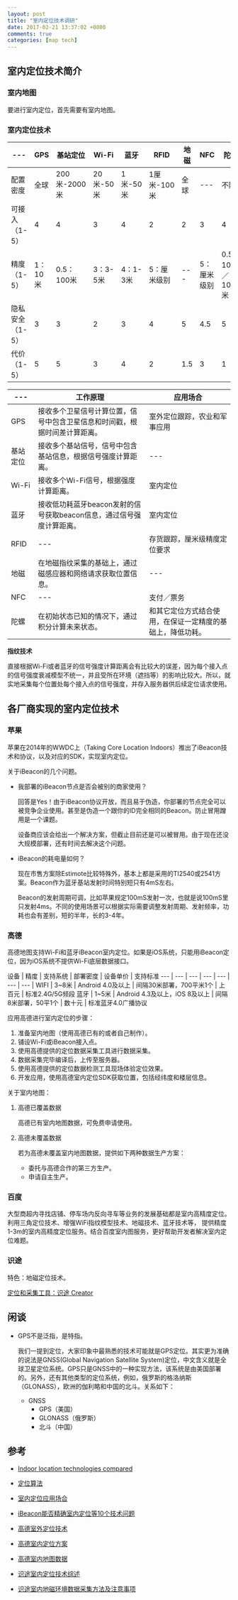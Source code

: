 ```yaml
---
layout: post
title: "室内定位技术调研"
date: 2017-02-21 13:37:02 +0800
comments: true
categories: [map tech]
---
```



## 室内定位技术简介

### 室内地图

要进行室内定位，首先需要有室内地图。

<!-- more -->

### 室内定位技术

--- | GPS | 基站定位 | Wi-Fi | 蓝牙 | RFID | 地磁 | NFC | 陀螺 |
 --- | --- | --- | --- | --- | --- | --- | --- | --- |
 配置密度 | 全球 | 200米-2000米 | 20米-50米 | 1米-50米 | 1厘米-100米 | 全球 | --- | 不限 |
 可接入（1-5） | 4 | 4 | 3 | 4 | 2 | 2 | 3 | 4 |
 精度（1-5） | 1：10米 | 0.5：100米 | 3：3-5米 | 4：1-3米 | 5：厘米级别 | --- | 5：厘米级别 | 0.5： 10米／100米 |
 隐私安全（1-5） | 3 | 3 | 2 | 3 | 4 | 5 | 4.5 | 5 |
 代价（1-5） | 5 | 5 | 3 | 4 | 2 | 1.5 | 3 | 1 |
  
--- | 工作原理 | 应用场合|
--- | --- | --- |
GPS | 接收多个卫星信号计算位置，信号中包含卫星信息和时间戳，根据时间差计算距离。| 室外定位跟踪，农业和军事应用|
基站定位 | 接收多个基站信号，信号中包含基站信息，根据信号强度计算距离。| --- |
Wi-Fi | 接收多个Wi-Fi信号，根据强度计算距离。| 室内定位|
蓝牙 | 接收低功耗蓝牙beacon发射的信号获取beacon信息，通过信号强度计算距离。| 室内定位|
RFID | --- | 存货跟踪，厘米级精度定位要求 |
地磁 | 在地磁指纹采集的基础上，通过磁感应器和网络请求获取位置信息。| --- |
NFC | --- | 支付／票务 |
陀螺 | 在初始状态已知的情况下，通过积分计算未来状态。| 和其它定位方式结合使用，在保证一定精度的基础上，降低功耗。|

 
 **指纹技术**
 
 直接根据Wi-Fi或者蓝牙的信号强度计算距离会有比较大的误差，因为每个接入点的信号强度衰减模型不统一，并且受所在环境（遮挡等）的影响比较大。所以，就实地采集每个位置处每个接入点的信号强度，并存入服务器供后续定位请求使用。

## 各厂商实现的室内定位技术

### 苹果

苹果在2014年的WWDC上（Taking Core Location Indoors）推出了iBeacon技术和协议，以及对应的SDK，实现室内定位。

关于iBeacon的几个问题。

* 我部署的iBeacon节点是否会被别的商家使用？

    回答是Yes！由于iBeacon协议开放，而且易于伪造，你部署的节点完全可以被竞争企业使用。甚至是伪造一个跟你的ID完全相同的Beacon。防止冒用蹭用是一个课题。

    设备商应该会给出一个解决方案，但截止目前还是可以被冒用。由于现在还没大规模部署，还有时间去解决这个问题。

* iBeacon的耗电量如何？

    现在市售方案除Estimote比较特殊外，基本上都是采用的TI2540或2541方案。Beacon作为蓝牙基站发射时间特别短只有4mS左右。

    Beacon的发射周期可调，比如苹果规定100mS发射一次，也就是说100mS里只发射4ms。不同的使用场景可以根据实际需要调整发射周期、发射频率，功耗也会有差别，短的半年，长的3-4年。

### 高德

高德地图支持Wi-Fi和蓝牙iBeacon室内定位。如果是iOS系统，只能用iBeacon定位，因为iOS系统不提供Wi-Fi底层数据接口。

设备 | 精度 | 支持系统 | 部署密度 | 设备单价 | 支持标准
--- | --- | --- | --- | --- | --- | --- |
WIFI | 3~8米 | Android 4.0及以上 | 间隔30米部署，700平米1个 | 上百元 | 标准2.4G/5G频段
蓝牙 | 1~5米 | Android 4.3及以上，iOS 8及以上 | 间隔 8米部署，50平1个 | 数十元 | 标准蓝牙4.0广播协议

应用高德进行室内定位的步骤：

1. 准备室内地图（使用高德已有的或者自己制作）。
2. 铺设Wi-Fi或iBeacon接入点。
3. 使用高德提供的定位数据采集工具进行数据采集。
4. 数据采集完毕编译后，上传至服务器。
5. 使用高德提供的定位数据检测工具现场体验定位效果。
6. 开发应用，使用高德室内定位SDK获取位置，包括经纬度和楼层信息。

关于室内地图：

1. 高德已覆盖数据

    高德已有室内地图数据，可免费申请使用。
    
2. 高德未覆盖数据
    
    若为高德未覆盖室内地图数据，提供如下两种数据生产方案：
    * 委托与高德合作的第三方生产。
    * 申请自主生产。

### 百度

大型商超内寻找店铺、停车场内反向寻车等业务的发展基础都是室内高精度定位。利用三角定位技术、增强WiFi指纹模型技术、地磁技术、蓝牙技术等， 提供精度1-3m的室内高精度定位服务。结合百度室内图服务，更好帮助开发者解决室内定位难题。

### 识途

特色：地磁定位技术。

[定位和采集工具：识途 Creator](http://www.ubirouting.com/creator.php)


## 闲谈

* GPS不是泛指，是特指。

    我们一提到定位，大家印象中最熟悉的技术可能就是GPS定位。其实更为准确的说法是GNSS(Global Navigation Satellite System)定位，中文含义就是全球卫星定位系统。GPS只是GNSS中的一种实现方法，该系统是由美国部署的。另外，还有其他类型的定位系统，例如，俄罗斯的格洛纳斯（GLONASS），欧洲的伽利略和中国的北斗。关系如下：

    * GNSS
        * GPS（美国）
        * GLONASS（俄罗斯）
        * 北斗（中国）

## 参考

* [Indoor location technologies compared](http://lighthouse.io/indoor-location-technologies-compared/)

* [定位算法](http://bbs.lbsyun.baidu.com/forum.php?mod=viewthread&tid=116547&extra=page%3D1)

* [室内定位应用场合](https://senion.com/indoor-positioning-for-retail/)

* [iBeacon能否精确室内定位等10个技术问题](http://www.voidcn.com/blog/u012716788/article/p-4590383.html)

* [高德室外定位技术](https://lbs.amap.com/getting-started/locate)
* [高德室内定位方案](https://lbs.amap.com/getting-started/indoorlocation/)
* [高德室内地图数据](https://lbs.amap.com/getting-started/indoorintro)

* [识途室内定位技术综述](http://www.ubirouting.com/%E8%AF%86%E9%80%94%E5%AE%A4%E5%86%85%E5%AE%9A%E4%BD%8D%E6%8A%80%E6%9C%AF%E7%BB%BC%E8%BF%B0.pdf)
* [识途室内地磁环境数据采集方法及注意事项](http://ubirouting.com/%E8%AF%86%E9%80%94%E5%AE%A4%E5%86%85%E5%9C%B0%E7%A3%81%E7%8E%AF%E5%A2%83%E6%95%B0%E6%8D%AE%E9%87%87%E9%9B%86%E6%96%B9%E6%B3%95%E5%8F%8A%E6%B3%A8%E6%84%8F%E4%BA%8B%E9%A1%B9.pdf)

